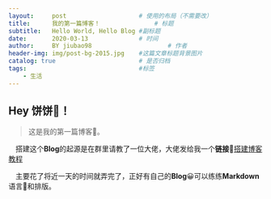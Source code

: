 ```yaml
---
layout:     post                    # 使用的布局（不需要改）
title:      我的第一篇博客！               # 标题 
subtitle:   Hello World, Hello Blog #副标题
date:       2020-03-13              # 时间
author:     BY jiubao98                     # 作者
header-img: img/post-bg-2015.jpg    #这篇文章标题背景图片
catalog: true                       # 是否归档
tags:                               #标签
    - 生活
---
```


## Hey 饼饼🐖！
>这是我的第一篇博客📑。  

&emsp;搭建这个**Blog**的起源是在群里请教了一位大佬，大佬发给我一个**链接🔗**[搭建博客教程](https://github.com/qiubaiying/qiubaiying.github.io/wiki/%E5%8D%9A%E5%AE%A2%E6%90%AD%E5%BB%BA%E8%AF%A6%E7%BB%86%E6%95%99%E7%A8%8B"BY博客教程")   

&emsp;主要花了将近一天的时间就弄完了，正好有自己的**Blog**😀可以练练**Markdown**语言🙆‍和排版。


